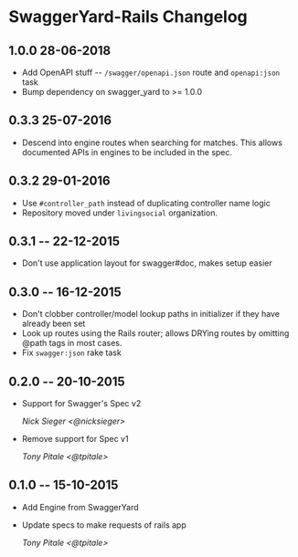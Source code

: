 # SwaggerYard-Rails Changelog

## 1.0.0 28-06-2018 ##

* Add OpenAPI stuff -- `/swagger/openapi.json` route and `openapi:json` task
* Bump dependency on swagger_yard to >= 1.0.0

## 0.3.3 25-07-2016 ##

* Descend into engine routes when searching for matches. This allows documented
  APIs in engines to be included in the spec.

## 0.3.2 29-01-2016 ##

* Use `#controller_path` instead of duplicating controller name logic
* Repository moved under `livingsocial` organization.

## 0.3.1 -- 22-12-2015 ##

* Don't use application layout for swagger#doc, makes setup easier

## 0.3.0 -- 16-12-2015 ##

* Don't clobber controller/model lookup paths in initializer if they have
  already been set
* Look up routes using the Rails router; allows DRYing routes by omitting @path
  tags in most cases.
* Fix `swagger:json` rake task

## 0.2.0 -- 20-10-2015 ##

* Support for Swagger's Spec v2

    *Nick Sieger <@nicksieger>*

* Remove support for Spec v1

    *Tony Pitale <@tpitale>*

## 0.1.0 -- 15-10-2015 ##

* Add Engine from SwaggerYard
* Update specs to make requests of rails app

    *Tony Pitale <@tpitale>*
